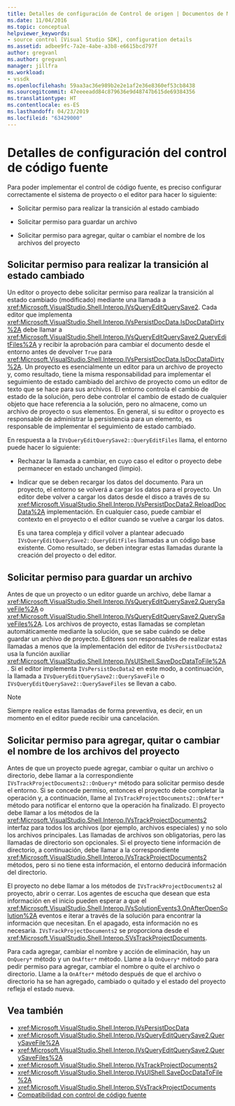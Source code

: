 ```yaml
---
title: Detalles de configuración de Control de origen | Documentos de Microsoft
ms.date: 11/04/2016
ms.topic: conceptual
helpviewer_keywords:
- source control [Visual Studio SDK], configuration details
ms.assetid: adbee9fc-7a2e-4abe-a3b8-e6615bcd797f
author: gregvanl
ms.author: gregvanl
manager: jillfra
ms.workload:
- vssdk
ms.openlocfilehash: 59aa3ac36e989b2e2e1af2e36e8360ef53cb8438
ms.sourcegitcommit: 47eeeeadd84c879636e9d48747b615de69384356
ms.translationtype: HT
ms.contentlocale: es-ES
ms.lasthandoff: 04/23/2019
ms.locfileid: "63429000"
---
```

# <a name="source-control-configuration-details"></a>Detalles de configuración del control de código fuente
Para poder implementar el control de código fuente, es preciso configurar correctamente el sistema de proyecto o el editor para hacer lo siguiente:

- Solicitar permiso para realizar la transición al estado cambiado

- Solicitar permiso para guardar un archivo

- Solicitar permiso para agregar, quitar o cambiar el nombre de los archivos del proyecto

## <a name="request-permission-to-transition-to-changed-state"></a>Solicitar permiso para realizar la transición al estado cambiado
 Un editor o proyecto debe solicitar permiso para realizar la transición al estado cambiado (modificado) mediante una llamada a <xref:Microsoft.VisualStudio.Shell.Interop.IVsQueryEditQuerySave2>. Cada editor que implementa <xref:Microsoft.VisualStudio.Shell.Interop.IVsPersistDocData.IsDocDataDirty%2A> debe llamar a <xref:Microsoft.VisualStudio.Shell.Interop.IVsQueryEditQuerySave2.QueryEditFiles%2A> y recibir la aprobación para cambiar el documento desde el entorno antes de devolver `True` para <xref:Microsoft.VisualStudio.Shell.Interop.IVsPersistDocData.IsDocDataDirty%2A>. Un proyecto es esencialmente un editor para un archivo de proyecto y, como resultado, tiene la misma responsabilidad para implementar el seguimiento de estado cambiado del archivo de proyecto como un editor de texto que se hace para sus archivos. El entorno controla el cambio de estado de la solución, pero debe controlar el cambio de estado de cualquier objeto que hace referencia a la solución, pero no almacene, como un archivo de proyecto o sus elementos. En general, si su editor o proyecto es responsable de administrar la persistencia para un elemento, es responsable de implementar el seguimiento de estado cambiado.

 En respuesta a la `IVsQueryEditQuerySave2::QueryEditFiles` llama, el entorno puede hacer lo siguiente:

- Rechazar la llamada a cambiar, en cuyo caso el editor o proyecto debe permanecer en estado unchanged (limpio).

- Indicar que se deben recargar los datos del documento. Para un proyecto, el entorno se volverá a cargar los datos para el proyecto. Un editor debe volver a cargar los datos desde el disco a través de su <xref:Microsoft.VisualStudio.Shell.Interop.IVsPersistDocData2.ReloadDocData%2A> implementación. En cualquier caso, puede cambiar el contexto en el proyecto o el editor cuando se vuelve a cargar los datos.

  Es una tarea compleja y difícil volver a plantear adecuado `IVsQueryEditQuerySave2::QueryEditFiles` llamadas a un código base existente. Como resultado, se deben integrar estas llamadas durante la creación del proyecto o del editor.

## <a name="request-permission-to-save-a-file"></a>Solicitar permiso para guardar un archivo
 Antes de que un proyecto o un editor guarde un archivo, debe llamar a <xref:Microsoft.VisualStudio.Shell.Interop.IVsQueryEditQuerySave2.QuerySaveFile%2A> o <xref:Microsoft.VisualStudio.Shell.Interop.IVsQueryEditQuerySave2.QuerySaveFiles%2A>. Los archivos de proyecto, estas llamadas se completan automáticamente mediante la solución, que se sabe cuándo se debe guardar un archivo de proyecto. Editores son responsables de realizar estas llamadas a menos que la implementación del editor de `IVsPersistDocData2` usa la función auxiliar <xref:Microsoft.VisualStudio.Shell.Interop.IVsUIShell.SaveDocDataToFile%2A>. Si el editor implementa `IVsPersistDocData2` en este modo, a continuación, la llamada a `IVsQueryEditQuerySave2::QuerySaveFile` o `IVsQueryEditQuerySave2::QuerySaveFiles` se llevan a cabo.

> [!NOTE]
> Siempre realice estas llamadas de forma preventiva, es decir, en un momento en el editor puede recibir una cancelación.

## <a name="request-permission-to-add-remove-or-rename-files-in-the-project"></a>Solicitar permiso para agregar, quitar o cambiar el nombre de los archivos del proyecto
 Antes de que un proyecto puede agregar, cambiar o quitar un archivo o directorio, debe llamar a la correspondiente `IVsTrackProjectDocuments2::OnQuery*` método para solicitar permiso desde el entorno. Si se concede permiso, entonces el proyecto debe completar la operación y, a continuación, llame al `IVsTrackProjectDocuments2::OnAfter*` método para notificar el entorno que la operación ha finalizado. El proyecto debe llamar a los métodos de la <xref:Microsoft.VisualStudio.Shell.Interop.IVsTrackProjectDocuments2> interfaz para todos los archivos (por ejemplo, archivos especiales) y no solo los archivos principales. Las llamadas de archivos son obligatorias, pero las llamadas de directorio son opcionales. Si el proyecto tiene información de directorio, a continuación, debe llamar a la correspondiente <xref:Microsoft.VisualStudio.Shell.Interop.IVsTrackProjectDocuments2> métodos, pero si no tiene esta información, el entorno deducirá información del directorio.

 El proyecto no debe llamar a los métodos de `IVsTrackProjectDocuments2` al proyecto, abrir o cerrar. Los agentes de escucha que desean que esta información en el inicio pueden esperar a que el <xref:Microsoft.VisualStudio.Shell.Interop.IVsSolutionEvents3.OnAfterOpenSolution%2A> eventos e iterar a través de la solución para encontrar la información que necesitan. En el apagado, esta información no es necesaria. `IVsTrackProjectDocuments2` se proporciona desde el <xref:Microsoft.VisualStudio.Shell.Interop.SVsTrackProjectDocuments>.

 Para cada agregar, cambiar el nombre y acción de eliminación, hay un `OnQuery*` método y un `OnAfter*` método. Llame a la `OnQuery*` método para pedir permiso para agregar, cambiar el nombre o quite el archivo o directorio. Llame a la `OnAfter*` método después de que el archivo o directorio ha se han agregado, cambiado o quitado y el estado del proyecto refleja el estado nueva.

## <a name="see-also"></a>Vea también

- <xref:Microsoft.VisualStudio.Shell.Interop.IVsPersistDocData>
- <xref:Microsoft.VisualStudio.Shell.Interop.IVsQueryEditQuerySave2.QuerySaveFile%2A>
- <xref:Microsoft.VisualStudio.Shell.Interop.IVsQueryEditQuerySave2.QuerySaveFiles%2A>
- <xref:Microsoft.VisualStudio.Shell.Interop.IVsTrackProjectDocuments2>
- <xref:Microsoft.VisualStudio.Shell.Interop.IVsUIShell.SaveDocDataToFile%2A>
- <xref:Microsoft.VisualStudio.Shell.Interop.SVsTrackProjectDocuments>
- [Compatibilidad con control de código fuente](../../extensibility/internals/supporting-source-control.md)